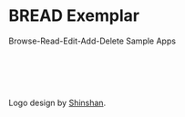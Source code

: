 BREAD Exemplar
=======

Browse-Read-Edit-Add-Delete Sample Apps

&nbsp;
=======

Logo design by [Shinshan](https://shinshan.github.io/).
